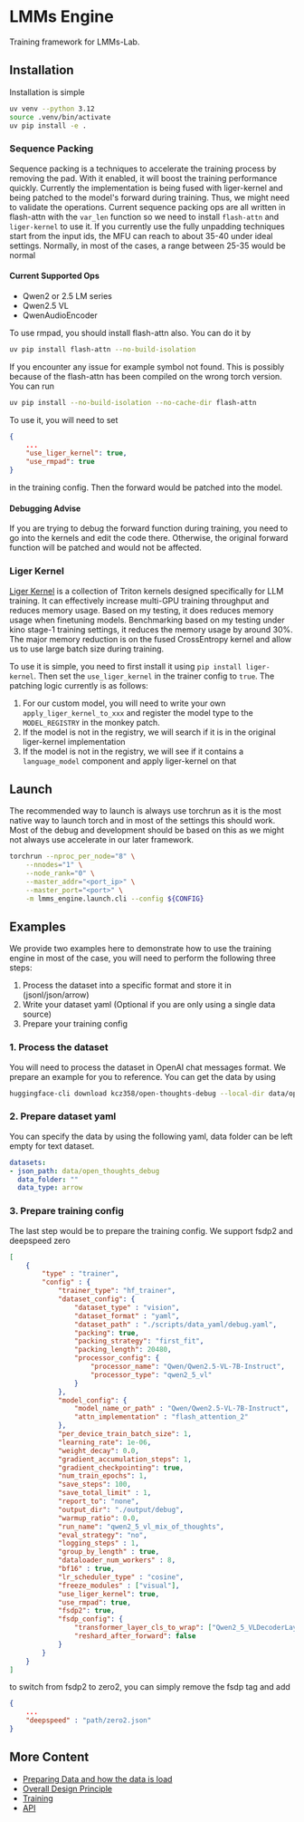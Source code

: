 
# LMMs Engine

Training framework for LMMs-Lab.


## Installation
Installation is simple
```bash
uv venv --python 3.12
source .venv/bin/activate
uv pip install -e .
```

### Sequence Packing
Sequence packing is a techniques to accelerate the training process by removing the pad. With it enabled, it will boost the training performance quickly. Currently the implementation is being fused with liger-kernel and being patched to the model's forward during training. Thus, we might need to validate the operations. Current sequence packing ops are all written in flash-attn with the `var_len` function so we need to install `flash-attn` and `liger-kernel` to use it. If you currently use the fully unpadding techniques start from the input ids, the MFU can reach to about 35-40 under ideal settings. Normally, in most of the cases, a range between 25-35 would be normal

#### Current Supported Ops
- Qwen2 or 2.5 LM series 
- Qwen2.5 VL
- QwenAudioEncoder

To use rmpad, you should install flash-attn also. You can do it by
```bash
uv pip install flash-attn --no-build-isolation
```

If you encounter any issue for example symbol not found. This is possibly because of the flash-attn has been compiled on the wrong torch version. You can run

```bash
uv pip install --no-build-isolation --no-cache-dir flash-attn
```

To use it, you will need to set
```json
{
    ...
    "use_liger_kernel": true,
    "use_rmpad": true
}
```
in the training config. Then the forward would be patched into the model.

#### Debugging Advise

If you are trying to debug the forward function during training, you need to go into the kernels and edit the code there. Otherwise, the original forward function will be patched and would not be affected.


### Liger Kernel
[Liger Kernel](https://github.com/linkedin/Liger-Kernel) is a collection of Triton kernels designed specifically for LLM training. It can effectively increase multi-GPU training throughput and reduces memory usage. Based on my testing, it does reduces memory usage when finetuning models. Benchmarking based on my testing under kino stage-1 training settings, it reduces the memory usage by around 30%. The major memory reduction is on the fused CrossEntropy kernel and allow us to use large batch size during training.

To use it is simple, you need to first install it using `pip install liger-kernel`. Then set the `use_liger_kernel` in the trainer config to `true`. The patching logic currently is as follows:

1. For our custom model, you will need to write your own `apply_liger_kernel_to_xxx` and register the model type to the `MODEL_REGISTRY` in the monkey patch. 
2. If the model is not in the registry, we will search if it is in the original liger-kernel implementation
3. If the model is not in the registry, we will see if it contains a `language_model` component and apply liger-kernel on that

## Launch

The recommended way to launch is always use torchrun as it is the most native way to launch torch and in most of the settings this should work. Most of the debug and development should be based on this as we might not always use accelerate in our later framework.

```bash
torchrun --nproc_per_node="8" \
    --nnodes="1" \
    --node_rank="0" \
    --master_addr="<port_ip>" \
    --master_port="<port>" \
    -m lmms_engine.launch.cli --config ${CONFIG}
```

## Examples

We provide two examples here to demonstrate how to use the training engine in most of the case, you will need to perform the following three steps:
1. Process the dataset into a specific format and store it in (jsonl/json/arrow)
2. Write your dataset yaml (Optional if you are only using a single data source)
3. Prepare your training config

### 1. Process the dataset
You will need to process the dataset in OpenAI chat messages format. We prepare an example for you to reference. You can get the data by using

```bash
huggingface-cli download kcz358/open-thoughts-debug --local-dir data/open_thoughts_debug --repo-type dataset
```

### 2. Prepare dataset yaml
You can specify the data by using the following yaml, data folder can be left empty for text dataset.
```yaml
datasets:
- json_path: data/open_thoughts_debug
  data_folder: ""
  data_type: arrow
```

### 3. Prepare training config
The last step would be to prepare the training config. We support fsdp2 and deepspeed zero

```json
[
    {
        "type" : "trainer",
        "config" : {
            "trainer_type": "hf_trainer",
            "dataset_config": {
                "dataset_type" : "vision",
                "dataset_format" : "yaml",
                "dataset_path" : "./scripts/data_yaml/debug.yaml",
                "packing": true,
                "packing_strategy": "first_fit",
                "packing_length": 20480,
                "processor_config": {
                    "processor_name": "Qwen/Qwen2.5-VL-7B-Instruct",
                    "processor_type": "qwen2_5_vl"
                }
            },
            "model_config": {
                "model_name_or_path" : "Qwen/Qwen2.5-VL-7B-Instruct",
                "attn_implementation" : "flash_attention_2"
            },
            "per_device_train_batch_size": 1,
            "learning_rate": 1e-06,
            "weight_decay": 0.0,
            "gradient_accumulation_steps": 1,
            "gradient_checkpointing": true,
            "num_train_epochs": 1,
            "save_steps": 100,
            "save_total_limit" : 1,
            "report_to": "none",
            "output_dir": "./output/debug",
            "warmup_ratio": 0.0,
            "run_name": "qwen2_5_vl_mix_of_thoughts",
            "eval_strategy": "no",
            "logging_steps" : 1,
            "group_by_length" : true,
            "dataloader_num_workers" : 8,
            "bf16" : true,
            "lr_scheduler_type" : "cosine",
            "freeze_modules" : ["visual"],
            "use_liger_kernel": true,
            "use_rmpad": true,
            "fsdp2": true,
            "fsdp_config": {
                "transformer_layer_cls_to_wrap": ["Qwen2_5_VLDecoderLayer"],
                "reshard_after_forward": false
            }
        }
    }
]
```

to switch from fsdp2 to zero2, you can simply remove the fsdp tag and add
```json
{
    ...
    "deepspeed" : "path/zero2.json"
}
```


## More Content
- [Preparing Data and how the data is load](docs/data_prep.md)
- [Overall Design Principle](docs/design_principle.md)
- [Training](docs/train.md)
- [API](docs/api.md)
